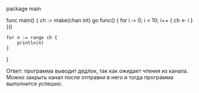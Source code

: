 package main

 
func main() {
    ch := make(chan int)
    go func() {
        for i := 0; i < 10; i++ {
            ch <- i
        }
    }()
 
    for n := range ch {
        println(n)
    }
	
}

Ответ: программа выводит дедлок, так как ожидает чтения из канала. Можно закрыть канал после отправки в него и тогда программа выполнится успешно.